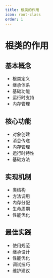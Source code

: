 ```yaml
---
title: 根类的作用
icon: root-class
order: 1
---
```


# 根类的作用

## 基本概念
- 根类定义
- 继承体系
- 基础功能
- 运行时支持
- 内存管理

## 核心功能
- 对象创建
- 消息传递
- 内存管理
- 运行时特性
- 基础方法

## 实现机制
- 类结构
- 方法调用
- 内存分配
- 生命周期
- 性能优化

## 最佳实践
- 使用规范
- 继承设计
- 性能优化
- 调试技巧
- 维护建议
